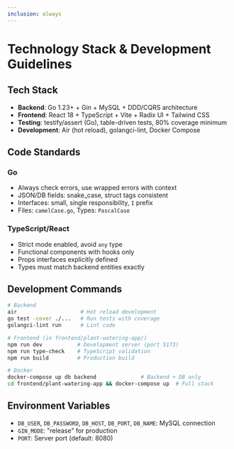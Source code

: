 ```yaml
---
inclusion: always
---
```


# Technology Stack & Development Guidelines

## Tech Stack
- **Backend**: Go 1.23+ + Gin + MySQL + DDD/CQRS architecture
- **Frontend**: React 18 + TypeScript + Vite + Radix UI + Tailwind CSS
- **Testing**: testify/assert (Go), table-driven tests, 80% coverage minimum
- **Development**: Air (hot reload), golangci-lint, Docker Compose

## Code Standards

### Go
- Always check errors, use wrapped errors with context
- JSON/DB fields: snake_case, struct tags consistent
- Interfaces: small, single responsibility, `I` prefix
- Files: `camelCase.go`, Types: `PascalCase`

### TypeScript/React
- Strict mode enabled, avoid `any` type
- Functional components with hooks only
- Props interfaces explicitly defined
- Types must match backend entities exactly

## Development Commands
```bash
# Backend
air                    # Hot reload development
go test -cover ./...   # Run tests with coverage
golangci-lint run      # Lint code

# Frontend (in frontend/plant-watering-app/)
npm run dev           # Development server (port 5173)
npm run type-check    # TypeScript validation
npm run build         # Production build

# Docker
docker-compose up db backend              # Backend + DB only
cd frontend/plant-watering-app && docker-compose up  # Full stack
```

## Environment Variables
- `DB_USER`, `DB_PASSWORD`, `DB_HOST`, `DB_PORT`, `DB_NAME`: MySQL connection
- `GIN_MODE`: "release" for production
- `PORT`: Server port (default: 8080)